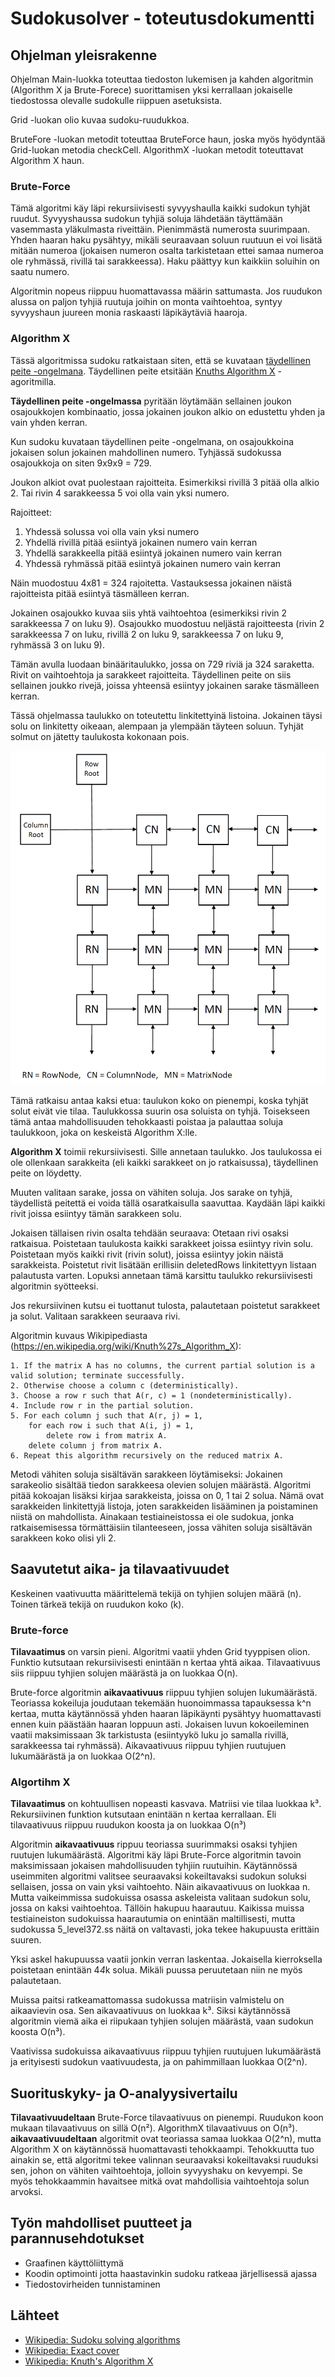 # Sudokusolver - toteutusdokumentti

## Ohjelman yleisrakenne
Ohjelman Main-luokka toteuttaa tiedoston lukemisen ja kahden algoritmin (Algorithm X ja Brute-Forece) suorittamisen yksi kerrallaan jokaiselle tiedostossa olevalle sudokulle riippuen asetuksista. 

Grid -luokan olio kuvaa sudoku-ruudukkoa.

BruteFore -luokan metodit toteuttaa BruteForce haun, joska myös hyödyntää Grid-luokan metodia checkCell. AlgorithmX -luokan metodit toteuttavat Algorithm X haun.

### Brute-Force
Tämä algoritmi käy läpi rekursiivisesti syvyyshaulla kaikki sudokun tyhjät ruudut. Syvyyshaussa sudokun tyhjiä soluja lähdetään täyttämään vasemmasta yläkulmasta riveittäin. Pienimmästä numerosta suurimpaan. Yhden haaran haku pysähtyy, mikäli seuraavaan soluun ruutuun ei voi lisätä mitään numeroa (jokaisen numeron osalta tarkistetaan ettei samaa numeroa ole ryhmässä, rivillä tai sarakkeessa). Haku päättyy kun kaikkiin soluihin on saatu numero.

Algoritmin nopeus riippuu huomattavassa määrin sattumasta. Jos ruudukon alussa on paljon tyhjiä ruutuja joihin on monta vaihtoehtoa, syntyy syvyyshaun juureen monia raskaasti läpikäytäviä haaroja.

### Algorithm X
Tässä algoritmissa sudoku ratkaistaan siten, että se kuvataan [täydellinen peite -ongelmana](https://en.wikipedia.org/wiki/Exact_cover). Täydellinen peite etsitään [Knuths Algorithm X](https://en.wikipedia.org/wiki/Knuth%27s_Algorithm_X) -agoritmilla.

**Täydellinen peite -ongelmassa** pyritään löytämään sellainen joukon osajoukkojen kombinaatio, jossa jokainen joukon alkio on edustettu yhden ja vain yhden kerran.

Kun sudoku kuvataan täydellinen peite -ongelmana, on osajoukkoina jokaisen solun jokainen mahdollinen numero. Tyhjässä sudokussa osajoukkoja on siten 9x9x9 = 729. 

Joukon alkiot ovat puolestaan rajoitteita. Esimerkiksi rivillä 3 pitää olla alkio 2. Tai rivin 4 sarakkeessa 5 voi olla vain yksi numero. 

Rajoitteet:
1) Yhdessä solussa voi olla vain yksi numero
2) Yhdellä rivillä pitää esiintyä jokainen numero vain kerran
3) Yhdellä sarakkeella pitää esiintyä jokainen numero vain kerran
4) Yhdessä ryhmässä pitää esiintyä jokainen numero vain kerran

Näin muodostuu 4x81 = 324 rajoitetta. Vastauksessa jokainen näistä rajoitteista pitää esiintyä täsmälleen kerran.

Jokainen osajoukko kuvaa siis yhtä vaihtoehtoa (esimerkiksi rivin 2 sarakkeessa 7 on luku 9). Osajoukko muodostuu neljästä rajoitteesta (rivin 2 sarakkeessa 7 on luku, rivillä 2 on luku 9, sarakkeessa 7 on luku 9, ryhmässä 3 on luku 9).

Tämän avulla luodaan binääritaulukko, jossa on 729 riviä ja 324 saraketta. Rivit on vaihtoehtoja ja sarakkeet rajoitteita. Täydellinen peite on siis sellainen joukko rivejä, joissa yhteensä esiintyy jokainen sarake täsmälleen kerran.

Tässä ohjelmassa taulukko on toteutettu linkitettyinä listoina. Jokainen täysi solu on linkitetty oikeaan, alempaan ja ylempään täyteen soluun. Tyhjät solmut on jätetty taulukosta kokonaan pois.

<img src="nodematrix.png">

Tämä ratkaisu antaa kaksi etua: taulukon koko on pienempi, koska tyhjät solut eivät vie tilaa. Taulukkossa suurin osa soluista on tyhjä. Toisekseen tämä antaa mahdollisuuden tehokkaasti poistaa ja palauttaa soluja taulukkoon, joka on keskeistä Algorithm X:lle.

**Algorithm X** toimii rekursiivisesti. Sille annetaan taulukko. Jos taulukossa ei ole ollenkaan sarakkeita (eli kaikki sarakkeet on jo ratkaisussa), täydellinen peite on löydetty.

Muuten valitaan sarake, jossa on vähiten soluja. Jos sarake on tyhjä, täydellistä peitettä ei voida tällä osaratkaisulla saavuttaa. Kaydään läpi kaikki rivit joissa esiintyy tämän sarakkeen solu.

Jokaisen tällaisen rivin osalta tehdään seuraava: Otetaan rivi osaksi ratkaisua. Poistetaan taulukosta kaikki sarakkeet joissa esiintyy rivin solu. Poistetaan myös kaikki rivit (rivin solut), joissa esiintyy jokin näistä sarakkeista. Poistetut rivit lisätään erillisiin deletedRows linkitettyyn listaan palautusta varten. Lopuksi annetaan tämä karsittu taulukko rekursiivisesti algoritmin syötteeksi. 

Jos rekursiivinen kutsu ei tuottanut tulosta, palautetaan poistetut sarakkeet ja solut. Valitaan sarakkeen seuraava rivi.

Algoritmin kuvaus Wikipipediasta (https://en.wikipedia.org/wiki/Knuth%27s_Algorithm_X): 

```
1. If the matrix A has no columns, the current partial solution is a valid solution; terminate successfully.
2. Otherwise choose a column c (deterministically).
3. Choose a row r such that A(r, c) = 1 (nondeterministically).
4. Include row r in the partial solution.
5. For each column j such that A(r, j) = 1,
    for each row i such that A(i, j) = 1,
        delete row i from matrix A.
    delete column j from matrix A.
6. Repeat this algorithm recursively on the reduced matrix A.
```

Metodi vähiten soluja sisältävän sarakkeen löytämiseksi: Jokainen sarakeolio sisältää tiedon sarakkeesa olevien solujen määrästä. Algoritmi pitää kokoajan lisäksi kirjaa sarakkeista, joissa on 0, 1 tai 2 solua. Nämä ovat sarakkeiden linkitettyjä listoja, joten sarakkeiden lisääminen ja poistaminen niistä on mahdollista. Ainakaan testiaineistossa ei ole sudokua, jonka ratkaisemisessa törmättäisiin tilanteeseen, jossa vähiten soluja sisältävän sarakkeen koko olisi yli 2.

## Saavutetut aika- ja tilavaativuudet
Keskeinen vaativuutta määrittelemä tekijä on tyhjien solujen määrä (n). Toinen tärkeä tekijä on ruudukon koko (k).

### Brute-force
**Tilavaatimus** on varsin pieni. Algoritmi vaatii yhden Grid tyyppisen olion. Funktio kutsutaan rekursiivisesti enintään n kertaa yhtä aikaa. Tilavaativuus siis riippuu tyhjien solujen määrästä ja on luokkaa O(n).

Brute-force algoritmin **aikavaativuus** riippuu tyhjien solujen lukumäärästä. Teoriassa kokeiluja joudutaan tekemään huonoimmassa tapauksessa k^n kertaa, mutta käytännössä yhden haaran läpikäynti pysähtyy huomattavasti ennen kuin päästään haaran loppuun asti. Jokaisen luvun kokoeileminen vaatii maksimissaan 3k tarkistusta (esiintyykö luku jo samalla rivillä, sarakkeessa tai ryhmässä). Aikavaativuus riippuu tyhjien ruutujuen lukumäärästä ja on luokkaa O(2^n).

### Algortihm X
**Tilavaatimus** on kohtuullisen nopeasti kasvava. Matriisi vie tilaa luokkaa k³. Rekursiivinen funktion kutsutaan enintään n kertaa kerrallaan. Eli tilavaativuus riippuu ruudukon koosta ja on luokkaa O(n³) 

Algoritmin **aikavaativuus** rippuu teoriassa suurimmaksi osaksi tyhjien ruutujen lukumäärästä. Algoritmi käy läpi Brute-Force algoritmin tavoin maksimissaan jokaisen mahdollisuuden tyhjiin ruutuihin. Käytännössä useimmiten algoritmi valitsee seuraavaksi kokeiltavaksi sudokun soluksi sellaisen, jossa on vain yksi vaihtoehto. Näin aikavaativuus on luokkaa n. Mutta vaikeimmissa sudokuissa osassa askeleista valitaan sudokun solu, jossa on kaksi vaihtoehtoa. Tällöin hakupuu haarautuu. Kaikissa muissa testiaineiston sudokuissa haarautumia on enintään maltillisesti, mutta sudokussa 5_level372.ss näitä on valtavasti, joka tekee hakupuusta erittäin suuren.

Yksi askel hakupuussa vaatii jonkin verran laskentaa. Jokaisella kierroksella poistetaan enintään 4*4*k solua. Mikäli puussa peruutetaan niin ne myös palautetaan. 

Muissa paitsi ratkeamattomassa sudokussa matriisin valmistelu on aikaavievin osa. Sen aikavaativuus on luokkaa k³. Siksi käytännössä algoritmin viemä aika ei riipukaan tyhjien solujen määrästä, vaan sudokun koosta O(n³).

Vaativissa sudokuissa aikavaativuus riippuu tyhjien ruutujuen lukumäärästä ja erityisesti sudokun vaativuudesta, ja on pahimmillaan luokkaa O(2^n).

## Suorituskyky- ja O-analyysivertailu
**Tilavaativuudeltaan** Brute-Force tilavaativuus on pienempi. Ruudukon koon mukaan tilavaativuus on sillä O(n²). AlgorithmX tilavaativuus on O(n³).
**aikavaativuudeltaan** algoritmit ovat teoriassa samaa luokkaa O(2^n), mutta Algorithm X on käytännössä huomattavasti tehokkaampi. Tehokkuutta tuo ainakin se, että algoritmi tekee valinnan seuraavaksi kokeiltavaksi ruuduksi sen, johon on vähiten vaihtoehtoja, jolloin syvyyshaku on kevyempi. Se myös tehokkaammin havaitsee mitkä ovat mahdollisia vaihtoehtoja solun arvoksi.

## Työn mahdolliset puutteet ja parannusehdotukset
* Graafinen käyttöliittymä
* Koodin optimointi jotta haastavinkin sudoku ratkeaa järjellisessä ajassa
* Tiedostovirheiden tunnistaminen

## Lähteet
* [Wikipedia: Sudoku solving algorithms](https://en.wikipedia.org/wiki/Sudoku_solving_algorithms)
* [Wikipedia: Exact cover](https://en.wikipedia.org/wiki/Exact_cover)
* [Wikipedia: Knuth's Algorithm X](https://en.wikipedia.org/wiki/Knuth%27s_Algorithm_X)
